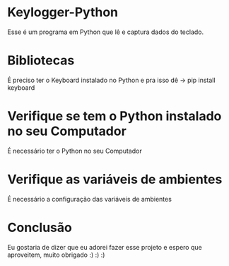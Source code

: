 # Keylogger-Python

Esse é um programa em Python que lê e captura dados do teclado.

# Bibliotecas

É preciso ter o Keyboard instalado no Python e pra isso dê -> pip install keyboard

# Verifique se tem o Python instalado no seu Computador

É necessário ter o Python no seu Computador

# Verifique as variáveis de ambientes

É necessário a configuração das variáveis de ambientes

# Conclusão

Eu gostaria de dizer que eu adorei fazer esse projeto e espero que aproveitem, muito obrigado :) :) :)
